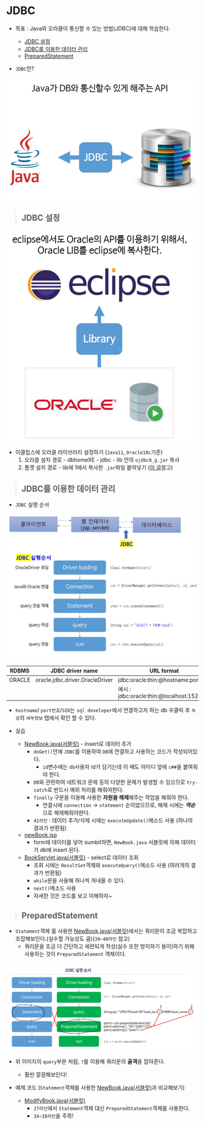 # JDBC

+ 목표 : Java와 오라클이 통신할 수 있는 방법(JDBC)에 대해 학습한다.
    + [JDBC 설정](https://github.com/journeytorainbow/JSP_Servlet_study/blob/master/JDBC/%EB%A9%94%EB%AA%A8.md#jdbc-%EC%84%A4%EC%A0%95)
    + [JDBC를 이용한 데이터 관리](https://github.com/journeytorainbow/JSP_Servlet_study/blob/master/JDBC/%EB%A9%94%EB%AA%A8.md#jdbc%EB%A5%BC-%EC%9D%B4%EC%9A%A9%ED%95%9C-%EB%8D%B0%EC%9D%B4%ED%84%B0-%EA%B4%80%EB%A6%AC)
    + [PreparedStatement](https://github.com/journeytorainbow/JSP_Servlet_study/blob/master/JDBC/%EB%A9%94%EB%AA%A8.md#preparedstatement)

+ `JDBC`란?

<img src="https://github.com/journeytorainbow/JSP_Servlet_study/blob/master/JDBC/img/img1.JPG?raw=true">

> ## JDBC 설정

<img src="https://github.com/journeytorainbow/JSP_Servlet_study/blob/master/JDBC/img/img2.JPG?raw=true">

+ 이클립스에 오라클 라이브러리 설정하기 (`Java11`, `Oracle18c`기준)
    1. 오라클 설치 경로 - dbhomeXE - jdbc - lib 안의 `ojdbc8_g.jar` 복사
    2. 톰캣 설치 경로 - lib에 1에서 복사한 `.jar`파일 붙여넣기 ([이 글](https://progh2.tistory.com/entry/Java13%EC%97%90%EC%84%9C-%EC%98%A4%EB%9D%BC%ED%81%B4-%EB%8D%B0%EC%9D%B4%ED%84%B0%EB%B2%A0%EC%9D%B4%EC%8A%A4-11gR2-JDBC-%EB%9D%BC%EC%9D%B4%EB%B8%8C%EB%9F%AC%EB%A6%AC-%EC%B6%94%EA%B0%80%ED%95%98%EA%B8%B0)참고)

> ## JDBC를 이용한 데이터 관리

+ `JDBC` 실행 순서

<img src="https://github.com/journeytorainbow/JSP_Servlet_study/blob/master/JDBC/img/img3.JPG?raw=true">

|RDBMS|JDBC driver name|URL format|
|---|---|---|
|ORACLE|oracle.jdbc.driver.OracleDriver|jdbc:oracle:thin:@hostname:port:SID|
|||예시 : jdbc:oracle:thin:@localhost:1521:xe|

+ `hostname`/ `port번호`/`SID`는 `sql developer`에서 연결하고자 하는 db 우클릭 후 `속성`의 `세부정보` 탭에서 확인 할 수 있다.

+ 실습
    + [NewBook.java(서블릿)](https://github.com/journeytorainbow/JSP_Servlet_study/blob/master/JDBC/jdbcTestPjt/src/com/servlet/newBook.java) - insert로 데이터 추가
        + `doGet()`안에 `JDBC`를 이용하여 `DB`에 연결하고 사용하는 코드가 작성되어있다.
            + `id`변수에는 `db`사용자 id가 담기는데 이 때도 아이디 앞에 `c##`을 붙여줘야 한다.
        + `DB`와 관련하여 네트워크 문제 등의 다양한 문제가 발생할 수 있으므로 `try-catch`로 반드시 예외 처리를 해줘야한다.
        + `finally` 구문을 이용해 사용한 **자원을 해제**해주는 작업을 해줘야 한다.
            + 연결시에 `connection`  -> `statement` 순이었으므로, 해제 시에는 ***역순***으로 해제해줘야한다.
        + `41라인` : 데이터 추가/삭제 시에는 `executeUpdate()`메소드 사용 (하나의 결과가 반환됨)
    + [newBook.jsp](https://github.com/journeytorainbow/JSP_Servlet_study/blob/master/JDBC/jdbcTestPjt/WebContent/newBook.jsp)
        + form에 데이터를 넣어 sumbit하면, `NewBook.java` 서블릿에 의해 데이터가 db에 insert 된다.
    + [BookServlet.java(서블릿)](https://github.com/journeytorainbow/JSP_Servlet_study/blob/master/JDBC/jdbcTestPjt/src/com/servlet/BookServlet.java) - select로 데이터 조회
        + 조회 시에는 `ResultSet`객체와 `executeQuery()`메소드 사용 (여러개의 결과가 반환됨)
        + `while`문을 사용해 하나씩 꺼내올 수 있다.
        + `next()`메소드 사용
        + 자세한 것은 코드를 보고 이해하자~

> ## PreparedStatement

+ `Statement`객체 를 사용한 [NewBook.java(서블릿)](https://github.com/journeytorainbow/JSP_Servlet_study/blob/master/JDBC/jdbcTestPjt/src/com/servlet/newBook.java)에서는 쿼리문이 조금 복잡하고 조잡해보인다.(실수할 가능성도 큼)(`39~40라인` 참고)
    + 쿼리문을 조금 더 간단하고 세련되게 작성(실수 또한 방지하기 용이)하기 위해 사용하는 것이 `PreparedStatement` 객체이다.

<img src="https://github.com/journeytorainbow/JSP_Servlet_study/blob/master/JDBC/img/img4.JPG?raw=true">

+ 위 이미지의 `query`부분 처럼, `?`를 이용해 쿼리문의 **골격**을 잡아준다. 
    + 훨씬 깔끔해보인다!

+ 예제 코드 (`Statement`객체를 사용한 [NewBook.java(서블릿)](https://github.com/journeytorainbow/JSP_Servlet_study/blob/master/JDBC/jdbcTestPjt/src/com/servlet/newBook.java)과 비교해보기)
    + [ModifyBook.java(서블릿)](https://github.com/journeytorainbow/JSP_Servlet_study/blob/master/JDBC/jdbcTestPjt/src/com/servlet/ModifyBook.java)
        + `27라인`에서 `Statement`객체 대신 `PreparedStatement`객체를 사용한다.
        + `34~38라인`을 주목!
